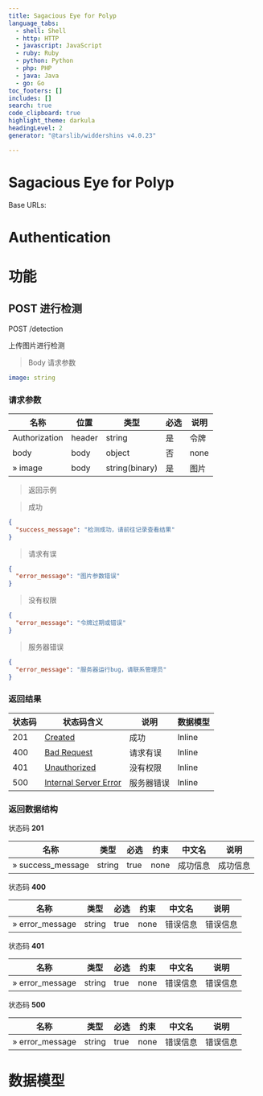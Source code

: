 ```yaml
---
title: Sagacious Eye for Polyp
language_tabs:
  - shell: Shell
  - http: HTTP
  - javascript: JavaScript
  - ruby: Ruby
  - python: Python
  - php: PHP
  - java: Java
  - go: Go
toc_footers: []
includes: []
search: true
code_clipboard: true
highlight_theme: darkula
headingLevel: 2
generator: "@tarslib/widdershins v4.0.23"

---
```


# Sagacious Eye for Polyp

Base URLs:

# Authentication

# 功能

## POST 进行检测

POST /detection

上传图片进行检测

> Body 请求参数

```yaml
image: string

```

### 请求参数

|名称|位置|类型|必选|说明|
|---|---|---|---|---|
|Authorization|header|string| 是 |令牌|
|body|body|object| 否 |none|
|» image|body|string(binary)| 是 |图片|

> 返回示例

> 成功

```json
{
  "success_message": "检测成功，请前往记录查看结果"
}
```

> 请求有误

```json
{
  "error_message": "图片参数错误"
}
```

> 没有权限

```json
{
  "error_message": "令牌过期或错误"
}
```

> 服务器错误

```json
{
  "error_message": "服务器运行bug，请联系管理员"
}
```

### 返回结果

|状态码|状态码含义|说明|数据模型|
|---|---|---|---|
|201|[Created](https://tools.ietf.org/html/rfc7231#section-6.3.2)|成功|Inline|
|400|[Bad Request](https://tools.ietf.org/html/rfc7231#section-6.5.1)|请求有误|Inline|
|401|[Unauthorized](https://tools.ietf.org/html/rfc7235#section-3.1)|没有权限|Inline|
|500|[Internal Server Error](https://tools.ietf.org/html/rfc7231#section-6.6.1)|服务器错误|Inline|

### 返回数据结构

状态码 **201**

|名称|类型|必选|约束|中文名|说明|
|---|---|---|---|---|---|
|» success_message|string|true|none|成功信息|成功信息|

状态码 **400**

|名称|类型|必选|约束|中文名|说明|
|---|---|---|---|---|---|
|» error_message|string|true|none|错误信息|错误信息|

状态码 **401**

|名称|类型|必选|约束|中文名|说明|
|---|---|---|---|---|---|
|» error_message|string|true|none|错误信息|错误信息|

状态码 **500**

|名称|类型|必选|约束|中文名|说明|
|---|---|---|---|---|---|
|» error_message|string|true|none|错误信息|错误信息|

# 数据模型

